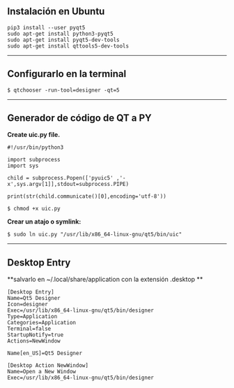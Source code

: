 ## Instalación en Ubuntu

```
pip3 install --user pyqt5  
sudo apt-get install python3-pyqt5  
sudo apt-get install pyqt5-dev-tools
sudo apt-get install qttools5-dev-tools
```
____
## Configurarlo en la terminal

`$ qtchooser -run-tool=designer -qt=5`

____
## Generador de código de QT a PY

**Create uic.py file.**

```
#!/usr/bin/python3

import subprocess
import sys

child = subprocess.Popen(['pyuic5' ,'-x',sys.argv[1]],stdout=subprocess.PIPE)

print(str(child.communicate()[0],encoding='utf-8'))
```

`$ chmod +x uic.py`

**Crear un atajo o symlink:**

`$ sudo ln uic.py "/usr/lib/x86_64-linux-gnu/qt5/bin/uic"`

____

## Desktop Entry
**salvarlo en ~/.local/share/application con la extensión .desktop **

```
[Desktop Entry]
Name=Qt5 Designer
Icon=designer
Exec=/usr/lib/x86_64-linux-gnu/qt5/bin/designer
Type=Application
Categories=Application
Terminal=false
StartupNotify=true
Actions=NewWindow

Name[en_US]=Qt5 Designer

[Desktop Action NewWindow]
Name=Open a New Window
Exec=/usr/lib/x86_64-linux-gnu/qt5/bin/designer
```
